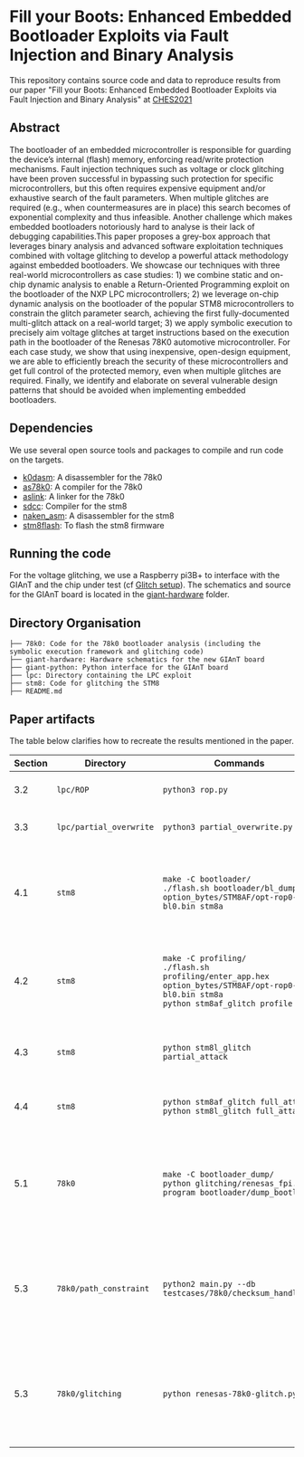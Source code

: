 # Fill your Boots: Enhanced Embedded Bootloader Exploits via Fault Injection and Binary Analysis

This repository contains source code and data to reproduce results from our paper "Fill your Boots: Enhanced Embedded Bootloader Exploits via Fault Injection and Binary Analysis" at [CHES2021](https://ches.iacr.org/2021/)



## Abstract
The bootloader of an embedded microcontroller is responsible for guarding the device’s internal (flash) memory, enforcing read/write protection mechanisms. Fault injection techniques such as voltage or clock glitching have been proven successful in bypassing such protection for specific microcontrollers, but this often requires expensive equipment and/or exhaustive search of the fault parameters. When multiple glitches are required (e.g., when countermeasures are in place) this search becomes of exponential complexity and thus infeasible. Another challenge which makes embedded bootloaders notoriously hard to analyse is their lack of debugging capabilities.This paper proposes a grey-box approach that leverages binary analysis and advanced software exploitation techniques combined with voltage glitching to develop a powerful attack methodology against embedded bootloaders. We showcase our techniques with three real-world microcontrollers as case studies: 1) we combine static and on-chip dynamic analysis to enable a Return-Oriented Programming exploit on the bootloader of the NXP LPC microcontrollers; 2) we leverage on-chip dynamic analysis on the bootloader of the popular STM8 microcontrollers to constrain the glitch parameter search, achieving the first fully-documented multi-glitch attack on a real-world target; 3) we apply symbolic execution to precisely aim voltage glitches at target instructions based on the execution path in the bootloader of the Renesas 78K0 automotive microcontroller. For each case study, we show that using inexpensive, open-design equipment, we are able to efficiently breach the security of these microcontrollers and get full control of the protected memory, even when multiple glitches are required. Finally, we identify and elaborate on several vulnerable design patterns that should be avoided when implementing embedded bootloaders.



## Dependencies
We use several open source tools and packages to compile and run code on the targets. 

- [k0dasm](https://github.com/mnaberez/k0dasm): A disassembler for the 78k0 
- [as78k0](http://shop-pdp.net/ashtml/as78k0.htm): A compiler for the 78k0
- [aslink](http://shop-pdp.net/ashtml/aslink.htm): A linker for the 78k0
- [sdcc](http://sdcc.sourceforge.net/): Compiler for the stm8
- [naken\_asm](https://github.com/mikeakohn/naken_asm): A disassembler for the stm8
- [stm8flash](https://github.com/vdudouyt/stm8flash):  To flash the stm8 firmware

## Running the code
For the voltage glitching, we use a Raspberry pi3B+ to interface with the GIAnT and the chip under test (cf [Glitch setup](glitch_setup.pdf)). The schematics and source for the GIAnT board is located in the [giant-hardware](giant-hardware) folder.



## Directory Organisation
```
├── 78k0: Code for the 78k0 bootloader analysis (including the symbolic execution framework and glitching code)
├── giant-hardware: Hardware schematics for the new GIAnT board
├── giant-python: Python interface for the GIAnT board
├── lpc: Directory containing the LPC exploit
├── stm8: Code for glitching the STM8
├── README.md
```

## Paper artifacts
The table below clarifies how to recreate the results mentioned in the paper.

| Section | Directory | Commands | Comment |
| ------- | --------- | -------- | ------- |
| 3.2 | ```lpc/ROP``` | ```python3 rop.py```| CRP1 bypass with stack overwrite |
| 3.3 | ```lpc/partial_overwrite``` | ```python3 partial_overwrite.py```| CRP1 bypass with partial flash overwrite |
| 4.1 | ```stm8``` | ```make -C bootloader/```<br>```./flash.sh bootloader/bl_dump.hex option_bytes/STM8AF/opt-rop0-bl0.bin stm8a```| This will flash a firmware to the stm8 which dumps the memory space containing the bootloader over UART |
| 4.2 | ```stm8``` | ```make -C profiling/```<br>```./flash.sh profiling/enter_app.hex option_bytes/STM8AF/opt-rop0-bl0.bin stm8a```<br>```python stm8af_glitch profile``` | This flashes the profiling code and introduces glitches triggered on a GPIO pin |
| 4.3 | ```stm8``` | ```python stm8l_glitch partial_attack``` | Run the glitching on the partially protected stm8l MCU. |
| 4.4 | ```stm8``` | ```python stm8af_glitch full_attack```<br>```python stm8l_glitch full_attack```| Runs the double glitch attack on the STM8 MCUs  |
| 5.1 | ```78k0``` | ```make -C bootloader_dump/```<br>```python glitching/renesas_fpi.py program bootloader/dump_bootl.bin``` | Compiles the code for dumping the 78k0 bootloader. Once flashed, it transmits the code over UART |
| 5.3 | ```78k0/path_constraint``` | ```python2 main.py --db testcases/78k0/checksum_handler.p``` | This command generates the equivalence classes for the checksum handler based on the path through the firmware |
| 5.3 | ```78k0/glitching``` | ```python renesas-78k0-glitch.py``` | This script glitches the checksum command for all equivalence classes output by the path_constraint module |
